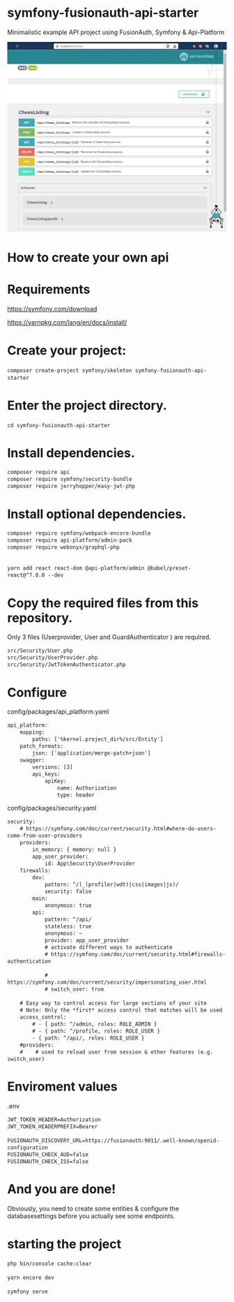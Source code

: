# symfony-fusionauth-api-starter
Minimalistic example API project using FusionAuth, Symfony &amp; Api-Platform

![Screenshot](api.jpg)


# How to create your own api

# Requirements

https://symfony.com/download

https://yarnpkg.com/lang/en/docs/install/


# Create your project:

```composer create-project symfony/skeleton symfony-fusionauth-api-starter```


# Enter the project directory.

```cd symfony-fusionauth-api-starter```

# Install dependencies.

```
composer require api
composer require symfony/security-bundle
composer require jerryhopper/easy-jwt-php
```

# Install optional dependencies.
```
composer require symfony/webpack-encore-bundle
composer require api-platform/admin-pack
composer require webonyx/graphql-php


yarn add react react-dom @api-platform/admin @babel/preset-react@^7.0.0 --dev

```

# Copy the required files from this repository.

Only 3 files (Userprovider, User and GuardAuthenticator ) are required. 

```
src/Security/User.php
src/Security/UserProvider.php
src/Security/JwtTokenAuthenticator.php
```

# Configure 


config/packages/api_platform.yaml
```
api_platform:
    mapping:
        paths: ['%kernel.project_dir%/src/Entity']
    patch_formats:
        json: ['application/merge-patch+json']
    swagger:
        versions: [3]
        api_keys:
            apiKey:
                name: Authorization
                type: header
```

config/packages/security.yaml
```
security:
    # https://symfony.com/doc/current/security.html#where-do-users-come-from-user-providers
    providers:
        in_memory: { memory: null }
        app_user_provider:
            id: App\Security\UserProvider
    firewalls:
        dev:
            pattern: ^/(_(profiler|wdt)|css|images|js)/
            security: false
        main:
            anonymous: true
        api:
            pattern: ^/api/
            stateless: true
            anonymous: ~
            provider: app_user_provider
            # activate different ways to authenticate
            # https://symfony.com/doc/current/security.html#firewalls-authentication

            # https://symfony.com/doc/current/security/impersonating_user.html
            # switch_user: true

    # Easy way to control access for large sections of your site
    # Note: Only the *first* access control that matches will be used
    access_control:
        # - { path: ^/admin, roles: ROLE_ADMIN }
        # - { path: ^/profile, roles: ROLE_USER }
        - { path: ^/api/, roles: ROLE_USER }
    #providers:
    #    # used to reload user from session & other features (e.g. switch_user)

```

# Enviroment values

.env

```
JWT_TOKEN_HEADER=Authorization
JWT_TOKEN_HEADERPREFIX=Bearer

FUSIONAUTH_DISCOVERY_URL=https://fusionauth:9011/.well-known/openid-configuration
FUSIONAUTH_CHECK_AUD=false
FUSIONAUTH_CHECK_ISS=false

```


# And you are done!

Obviously, you need to create some entities & configure the databasesettings before you actually see some endpoints.



# starting the project
```
php bin/console cache:clear

yarn encore dev

symfony serve
```

